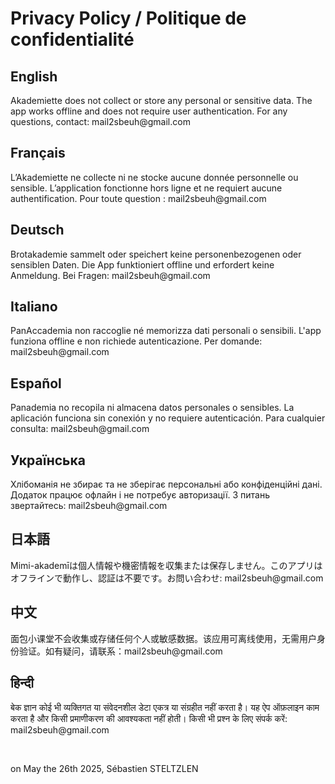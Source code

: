 <!DOCTYPE html>
<html lang="en">

<body>
  <h1>Privacy Policy / Politique de confidentialité</h1>

  <section>
    <h2>English</h2>
    <p>Akademiette does not collect or store any personal or sensitive data. The app works offline and does not require user authentication. For any questions, contact: mail2sbeuh@gmail.com</p>
  </section>

  <section>
    <h2>Français</h2>
    <p>L’Akademiette ne collecte ni ne stocke aucune donnée personnelle ou sensible. L’application fonctionne hors ligne et ne requiert aucune authentification. Pour toute question : mail2sbeuh@gmail.com</p>
  </section>

  <section>
    <h2>Deutsch</h2>
    <p>Brotakademie sammelt oder speichert keine personenbezogenen oder sensiblen Daten. Die App funktioniert offline und erfordert keine Anmeldung. Bei Fragen: mail2sbeuh@gmail.com</p>
  </section>

  <section>
    <h2>Italiano</h2>
    <p>PanAccademia non raccoglie né memorizza dati personali o sensibili. L'app funziona offline e non richiede autenticazione. Per domande: mail2sbeuh@gmail.com</p>
  </section>

  <section>
    <h2>Español</h2>
    <p>Panademia no recopila ni almacena datos personales o sensibles. La aplicación funciona sin conexión y no requiere autenticación. Para cualquier consulta: mail2sbeuh@gmail.com</p>
  </section>

  <section>
    <h2>Українська</h2>
    <p>Хлібоманія не збирає та не зберігає персональні або конфіденційні дані. Додаток працює офлайн і не потребує авторизації. З питань звертайтесь: mail2sbeuh@gmail.com</p>
  </section>

  <section>
    <h2>日本語</h2>
    <p>Mimi-akademīは個人情報や機密情報を収集または保存しません。このアプリはオフラインで動作し、認証は不要です。お問い合わせ: mail2sbeuh@gmail.com</p>
  </section>

  <section>
    <h2>中文</h2>
    <p>面包小课堂不会收集或存储任何个人或敏感数据。该应用可离线使用，无需用户身份验证。如有疑问，请联系：mail2sbeuh@gmail.com</p>
  </section>

  <section>
    <h2>हिन्दी</h2>
    <p>बेक ज्ञान कोई भी व्यक्तिगत या संवेदनशील डेटा एकत्र या संग्रहीत नहीं करता है। यह ऐप ऑफ़लाइन काम करता है और किसी प्रमाणीकरण की आवश्यकता नहीं होती। किसी भी प्रश्न के लिए संपर्क करें: mail2sbeuh@gmail.com</p>
  </section>
  <br/>
  <p>on May the 26th 2025, Sébastien STELTZLEN</p>
</body>
</html>
